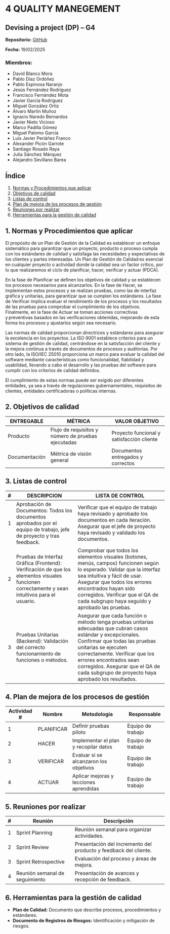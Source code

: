 # 4 QUALITY MANEGEMENT

## Devising a project (DP) – G4

**Repositorio:** [GitHub](https://github.com/ISPP-2425-G4/)

**Fecha:** 19/02/2025

### Miembros:
- David Blanco Mora
- Pablo Díaz Ordóñez
- Pablo Espinosa Naranjo
- Jesús Fernández Rodríguez
- Francisco Fernández Mota
- Javier García Rodríguez
- Miguel González Ortiz
- Álvaro Martín Muñoz
- Ignacio Naredo Bernardos
- Javier Nieto Vicioso
- Marco Padilla Gómez
- Miguel Palomo García
- Luis Javier Periáñez Franco
- Alexander Picón Garrote
- Santiago Rosado Raya
- Julia Sánchez Márquez
- Alejandro Sevillano Barea

## Índice
1. [Normas y Procedimientos que aplicar](#normas-y-procedimientos-que-aplicar)
2. [Objetivos de calidad](#objetivos-de-calidad)
3. [Listas de control](#listas-de-control)
4. [Plan de mejora de los procesos de gestión](#plan-de-mejora-de-los-procesos-de-gestion)
5. [Reuniones por realizar](#reuniones-por-realizar)
6. [Herramientas para la gestión de calidad](#herramientas-para-la-gestion-de-calidad)

## 1. Normas y Procedimientos que aplicar

El propósito de un Plan de Gestión de la Calidad es establecer un enfoque sistemático para garantizar que un proyecto, producto o proceso cumpla con los estándares de calidad y satisfaga las necesidades y expectativas de los clientes y partes interesadas. Un Plan de Gestión de Calidad es esencial en cualquier proyecto o actividad donde la calidad sea un factor crítico, por lo que realizaremos el ciclo de planificar, hacer, verificar y actuar (PDCA). 

En la fase de Planificar se definen los objetivos de calidad y se establecen los procesos necesarios para alcanzarlos. En la fase de Hacer, se implementan estos procesos y se realizan pruebas, como las de interfaz gráfica y unitarias, para garantizar que se cumplen los estándares. La fase de Verificar implica evaluar el rendimiento de los procesos y los resultados de las pruebas para comprobar el cumplimiento de los objetivos. Finalmente, en la fase de Actuar se toman acciones correctivas y preventivas basados en las verificaciones obtenidas, mejorando de esta forma los procesos y ajustarlos según sea necesario. 


Las normas de calidad proporcionan directrices y estándares para asegurar la excelencia en los proyectos. La ISO 9001 establece criterios para un sistema de gestión de calidad, centrándose en la satisfacción del cliente y la mejora continua a través de documentos de procesos y auditorías. Por otro lado, la ISO/IEC 25010 proporciona un marco para evaluar la calidad del software mediante características como funcionalidad, fiabilidad y usabilidad, llevando a cabo el desarrollo y las pruebas del software para cumplir con los criterios de calidad definidos.  


El cumplimiento de estas normas puede ser exigido por diferentes entidades, ya sea a través de regulaciones gubernamentales, requisitos de clientes, entidades certificadoras o políticas internas. 

## 2. Objetivos de calidad
| ENTREGABLE  | MÉTRICA  | VALOR OBJETIVO  |
|-------------|----------|----------------|
| Producto | Flujo de requisitos y número de pruebas ejecutadas | Proyecto funcional y satisfacción cliente |
| Documentación | Métrica de visión general | Documentos entregados y correctos |

## 3. Listas de control
| #  | DESCRIPCION  | LISTA DE CONTROL  |
|-------------|----------|----------------|
| 1 | Aprobación de Documentos: Todos los documentos aprobados por el equipo de trabajo, jefe de proyecto y tras feedback.  | Verificar que el equipo de trabajo haya revisado y aprobado los documentos en cada iteración. Asegurar que el jefe de proyecto haya revisado y validado los documentos.  |
| 2 | Pruebas de Interfaz Gráfica (Frontend): Verificación de que los elementos visuales funcionen correctamente y sean intuitivos para el usuario.  | Comprobar que todos los elementos visuales (botones, menús, campos) funcionen según lo esperado. Validar que la interfaz sea intuitiva y fácil de usar. Asegurar que todos los errores encontrados hayan sido corregidos. Verificar que el QA de cada subgrupo haya seguido y aprobado las pruebas.  |
| 3 | Pruebas Unitarias (Backend): Validación del correcto funcionamiento de funciones o métodos.  | Asegurar que cada función o método tenga pruebas unitarias adecuadas que cubran casos estándar y excepcionales. Confirmar que todas las pruebas unitarias se ejecuten correctamente. Verificar que los errores encontrados sean corregidos. Asegurar que el QA de cada subgrupo de proyecto haya aprobado los resultados.  |


## 4. Plan de mejora de los procesos de gestión
| Actividad # | Nombre | Metodología | Responsable |
|------------|--------|-------------|-------------|
| 1 | PLANIFICAR | Definir pruebas piloto | Equipo de trabajo |
| 2 | HACER | Implementar el plan y recopilar datos | Equipo de trabajo |
| 3 | VERIFICAR | Evaluar si se alcanzaron los objetivos | Equipo de trabajo |
| 4 | ACTUAR | Aplicar mejoras y lecciones aprendidas | Equipo de trabajo |

## 5. Reuniones por realizar
| # | Reunión | Descripción |
|---|---------|-------------|
| 1 | Sprint Planning | Reunión semanal para organizar actividades. |
| 2 | Sprint Review | Presentación del incremento del producto y feedback del cliente. |
| 3 | Sprint Retrospective | Evaluación del proceso y áreas de mejora. |
| 4 | Reunión semanal de seguimiento | Presentación de avances y recepción de feedback. |

## 6. Herramientas para la gestión de calidad
- **Plan de Calidad:** Documento que describe procesos, procedimientos y estándares.
- **Documento de Registros de Riesgos:** Identificación y mitigación de riesgos.
